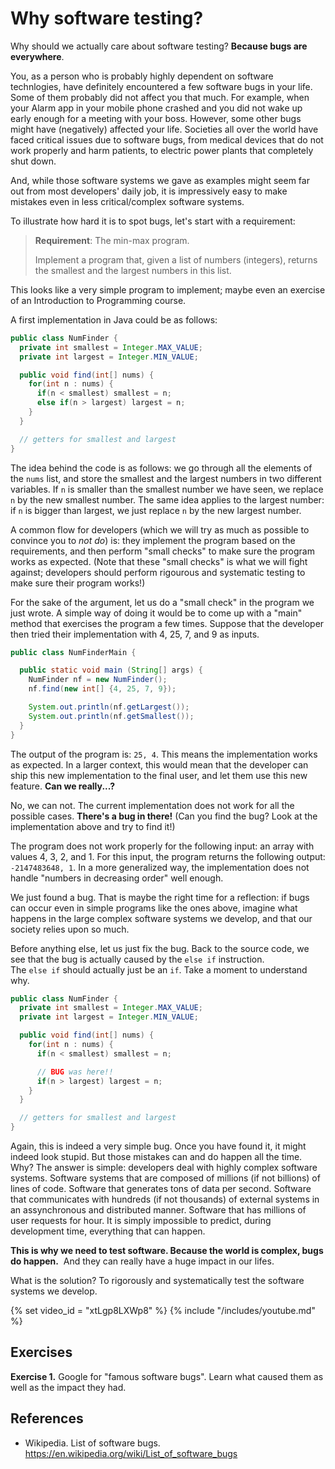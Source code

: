 
# Why software testing?


Why should we actually care about software testing?
**Because bugs are everywhere**. 

You, as a person who is probably highly dependent on software technlogies, have definitely encountered a few software bugs in your life. Some of them probably did not affect you that much. For example, when your Alarm app in your mobile phone crashed and you did not wake up early enough for a meeting with your boss. However, some other bugs might have (negatively) affected your life. Societies all over the world have faced critical issues due to software bugs, from medical devices that do not work properly and harm patients, to electric power plants that completely shut down.

And, while those software systems we gave as examples might seem far out from most developers' daily job, it is impressively easy to make mistakes even in less critical/complex software systems.

To illustrate how hard it is to spot bugs, let's start with a requirement:

> **Requirement**: The min-max program.
>
> Implement a program that, given a list of numbers (integers), returns 
> the smallest and the largest numbers in this list.

This looks like a very simple program to implement; maybe even an exercise of an Introduction to Programming course. 

A first implementation in Java could be as follows:

```java
public class NumFinder {
  private int smallest = Integer.MAX_VALUE;
  private int largest = Integer.MIN_VALUE;

  public void find(int[] nums) {
    for(int n : nums) {
      if(n < smallest) smallest = n;
      else if(n > largest) largest = n;
    }
  }

  // getters for smallest and largest
}
```


The idea behind the code is as follows: we go through all the elements of the `nums` list, and store the smallest and the largest numbers in two different variables.
If `n` is smaller than the smallest number we have seen, we replace `n` by the new smallest number. The same idea applies to the largest number: 
if `n` is bigger than largest, we just replace `n` by the new largest number. 

A common flow for developers (which we will try as much as possible to convince you to _not do_) is: they implement the program based on the requirements, and then perform "small checks" to make sure the program works as expected. (Note that these "small checks" is what we will fight against; developers should perform rigourous and systematic testing to make sure their program works!)

For the sake of the argument, let us do a "small check" in the program we just wrote. A simple way of doing it would be to come up with a "main" method that exercises the program a few times. 
Suppose that the developer then tried their implementation with 4, 25, 7, and 9 as inputs. 


```java
public class NumFinderMain {

  public static void main (String[] args) {
    NumFinder nf = new NumFinder();
    nf.find(new int[] {4, 25, 7, 9});

    System.out.println(nf.getLargest());
    System.out.println(nf.getSmallest());
  }
}
```

The output of the program is: `25, 4`. This means the implementation works as expected. In a larger context, this would mean that the developer can ship this new implementation to the final user, and let them use this new feature. **Can we really...?**

No, we can not. The current implementation does not work for all the possible cases. **There's a bug in there!** (Can you find the bug? Look at the implementation above and try to find it!)

The program does not work properly for the following input: an array with values 4, 3, 2, and 1. For this input, the program returns the following output: `-2147483648, 1`.
In a more generalized way, the implementation does not handle "numbers in decreasing order" well enough. 

We just found a bug. That is maybe the right time for a reflection: if bugs can occur
even in simple programs like the ones above, imagine what happens in the large complex
software systems we develop, and that our society relies upon so much.

Before anything else, let us just fix the bug.
Back to the source code, we see that the bug is 
actually caused by the `else if` instruction.  
The `else if` should actually just be an `if`. 
Take a moment to understand why.

```java
public class NumFinder {
  private int smallest = Integer.MAX_VALUE;
  private int largest = Integer.MIN_VALUE;

  public void find(int[] nums) {
    for(int n : nums) {
      if(n < smallest) smallest = n;

      // BUG was here!!
      if(n > largest) largest = n;
    }
  }

  // getters for smallest and largest
}
```

Again, this is indeed a very simple bug. Once you have found it, it might indeed
look stupid. But those mistakes 
can and do happen all the time. Why? The answer is simple: developers deal 
with highly complex software systems. Software systems that are composed of millions (if not billions) of lines of code. Software that generates tons of data per second. Software that communicates with hundreds (if not thousands) of external systems in an assynchronous and distributed manner. Software that has millions of user requests for hour. 
It is simply impossible to predict, during development time, everything that can happen. 

**This is why we need to test software. Because the world is complex, bugs do happen.**
 And they can really have a huge impact in our lifes.

What is the solution? To rigorously and systematically test the software systems we develop.

{% set video_id = "xtLgp8LXWp8" %}
{% include "/includes/youtube.md" %}

## Exercises

**Exercise 1.**
Google for "famous software bugs". Learn what caused them as well as the impact they
had.

## References

* Wikipedia. List of software bugs. https://en.wikipedia.org/wiki/List_of_software_bugs
